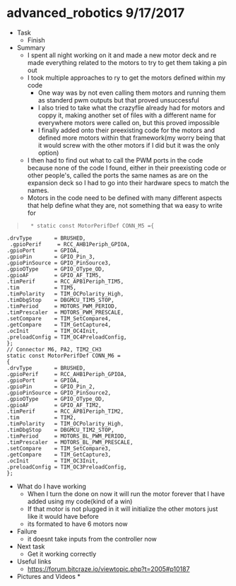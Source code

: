# advanced_robotics 9/17/2017


* Task
	* Finish
* Summary
	* I spent all night working on it and made a new motor deck and re made everything related to the motors to try to get them taking a pin out
	* I took multiple approaches to ry to get the motors defined within my code
		* One way was by not even calling them motors and running them as standerd pwm outputs but that proved unsuccessful
		* I also tried to take what the crazyflie already had for motors and coppy it, making another set of files with a different name for everywhere motors were called on, but this proved impossible 
		* I finally added onto their preexisting code for the motors and defined more motors within that framework(my worry being that it would screw with the other motors if I did but it was the only option)
	* I then had to find out what to call the PWM ports in the code because none of the code I found, either in their preexisting code or other people's, called the ports the same names as are on the expansion deck so I had to go into their hardware specs to match the names. 
	* Motors in the code need to be defined with many different aspects that help define what they are, not something that wa easy to write for

>		* static const MotorPerifDef CONN_M5 ={
    .drvType       = BRUSHED, 
     .gpioPerif     = RCC_AHB1Periph_GPIOA,
    .gpioPort      = GPIOA,
    .gpioPin       = GPIO_Pin_3,
    .gpioPinSource = GPIO_PinSource3,
    .gpioOType     = GPIO_OType_OD,
    .gpioAF        = GPIO_AF_TIM5,
    .timPerif      = RCC_APB1Periph_TIM5,
    .tim           = TIM5,
    .timPolarity   = TIM_OCPolarity_High,
    .timDbgStop    = DBGMCU_TIM5_STOP,
    .timPeriod     = MOTORS_PWM_PERIOD,
    .timPrescaler  = MOTORS_PWM_PRESCALE,
    .setCompare    = TIM_SetCompare4,
    .getCompare    = TIM_GetCapture4,
    .ocInit        = TIM_OC4Init,
    .preloadConfig = TIM_OC4PreloadConfig,
    };
    // Connector M6, PA2, TIM2_CH3
    static const MotorPerifDef CONN_M6 =
    {
    .drvType       = BRUSHED,
    .gpioPerif     = RCC_AHB1Periph_GPIOA,
    .gpioPort      = GPIOA,
    .gpioPin       = GPIO_Pin_2,
    .gpioPinSource = GPIO_PinSource2,
    .gpioOType     = GPIO_OType_OD,
    .gpioAF        = GPIO_AF_TIM2,
    .timPerif      = RCC_APB1Periph_TIM2,
    .tim           = TIM2,
    .timPolarity   = TIM_OCPolarity_High,
    .timDbgStop    = DBGMCU_TIM2_STOP,
    .timPeriod     = MOTORS_BL_PWM_PERIOD,
    .timPrescaler  = MOTORS_BL_PWM_PRESCALE,
    .setCompare    = TIM_SetCompare3,
    .getCompare    = TIM_GetCapture3,
    .ocInit        = TIM_OC3Init,
    .preloadConfig = TIM_OC3PreloadConfig,
    };

	
* What do I have working
	* When I turn the done on now it will run the motor forever that I have added using my code(kind of a win)
	* If that motor is not plugged in it will initialize the other motors just like it would have before
	* its formated to have 6 motors now
* Failure
	* it doesnt take inputs from the controller now
* Next task
	* Get it working correctly
* Useful links
	* <https://forum.bitcraze.io/viewtopic.php?t=2005#p10187> 
* Pictures and Videos
	* 